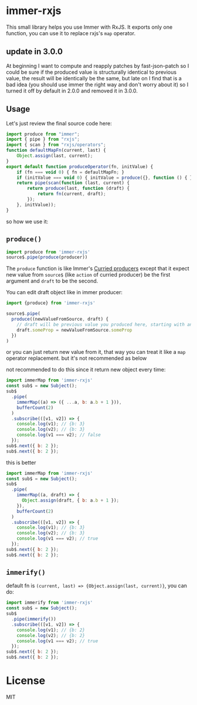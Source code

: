 # immer-rxjs
This small library helps you use Immer with RxJS. It exports only one function, you can use it to replace rxjs's `map` operator.

## update in 3.0.0
At beginning I want to compute and reapply patches by fast-json-patch so I could be sure if the produced value is structurally identical to previous value, the result will be identically be the same, but late on I find that is a bad idea (you should use immer the right way and don't worry about it) so I turned it off by default in 2.0.0 and removed it in 3.0.0.

## Usage

Let's just review the final source code here:

```javascript
import produce from "immer";
import { pipe } from "rxjs";
import { scan } from "rxjs/operators";
function defaultMapFn(current, last) {
    Object.assign(last, current);
}
export default function produceOperator(fn, initValue) {
    if (fn === void 0) { fn = defaultMapFn; }
    if (initValue === void 0) { initValue = produce({}, function () { }); }
    return pipe(scan(function (last, current) {
        return produce(last, function (draft) {
            return fn(current, draft);
        });
    }, initValue));
}
```

so how we use it:

## `produce()`
```javascript
import produce from 'immer-rxjs'
source$.pipe(produce(producer))
```

The `produce` function is like Immer's [Curried producers](https://immerjs.github.io/immer/docs/curried-produce) except that it expect new value from `source$` (like `action` of curried producer) be the first argument and `draft` to be the second.

You can edit draft object like in immer producer:

```javascript
import {produce} from 'immer-rxjs'

source$.pipe(
  produce((newValueFromSource, draft) {
    // draft will be previous value you produced here, starting with an empty object
    draft.someProp = newValueFromSource.someProp
  })
)
```

or you can just return new value from it, that way you can treat it like a `map` operator replacement. but it's not recommended as below

not recommended to do this since it return new object every time:
```javascript
import immerMap from 'immer-rxjs'
const sub$ = new Subject();
sub$
  .pipe(
    immerMap((a) => ({ ...a, b: a.b + 1 })),
    bufferCount(2)
  )
  .subscribe(([v1, v2]) => {
    console.log(v1); // {b: 3}
    console.log(v2); // {b: 3}
    console.log(v1 === v2); // false
  });
sub$.next({ b: 2 });
sub$.next({ b: 2 });
```

this is better
```javascript
import immerMap from 'immer-rxjs'
const sub$ = new Subject();
sub$
  .pipe(
    immerMap((a, draft) => {
      Object.assign(draft, { b: a.b + 1 });
    }),
    bufferCount(2)
  )
  .subscribe(([v1, v2]) => {
    console.log(v1); // {b: 3}
    console.log(v2); // {b: 3}
    console.log(v1 === v2); // true
  });
sub$.next({ b: 2 });
sub$.next({ b: 2 });
```

## `immerify()`
default fn is `(current, last) => {Object.assign(last, current)}`, you can do:
```javascript
import immerify from 'immer-rxjs'
const sub$ = new Subject();
sub$
  .pipe(immerify())
  .subscribe(([v1, v2]) => {
    console.log(v1); // {b: 2}
    console.log(v2); // {b: 2}
    console.log(v1 === v2); // true
  });
sub$.next({ b: 2 });
sub$.next({ b: 2 });
```

# License
MIT
